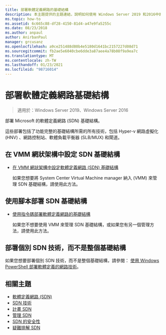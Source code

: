 ```yaml
---
title: 部署軟體定義網路的基礎結構
description: 本主題提供的主題連結，說明如何使用 Windows Server 2019 和2016中的腳本，將 Microsoft 軟體定義的網路部署 (SDN) 基礎結構。
ms.topic: how-to
ms.assetid: 6c665c88-df28-4150-81d4-a47e9fa5255c
ms.date: 08/23/2018
ms.author: anpaul
author: AnirbanPaul
manager: grcusanz
ms.openlocfilehash: a9ce251488d80b4e5180d1641bc2157227d08d71
ms.sourcegitcommit: fb2ae5e6040cbe6dde3a87aee4a78b08f9a9ea7c
ms.translationtype: MT
ms.contentlocale: zh-TW
ms.lasthandoff: 01/23/2021
ms.locfileid: "98716014"
---
```

# <a name="deploy-a-software-defined-network-infrastructure"></a>部署軟體定義網路基礎結構

>適用於：Windows Server 2019、Windows Server 2016

部署 Microsoft 的軟體定義網路 (SDN) 基礎結構。

這些部署包括了功能完整的基礎結構所需的所有技術，包括 Hyper-v 網路虛擬化 (HNV) 、網路控制站、軟體負載平衡器 (SLB/MUX) 和閘道。

## <a name="set-up-sdn-infrastructure-in-the-vmm-fabric"></a>在 VMM 網狀架構中設定 SDN 基礎結構




-   [在 VMM 網狀架構中設定軟體定義網路 (SDN) 基礎結構](/system-center/vmm/deploy-sdn)

    如果您想要將 System Center Virtual Machine manager 納入 (VMM) 來管理 SDN 基礎結構，請使用此方法。

## <a name="deploy-sdn-infrastructure-using-scripts"></a>使用腳本部署 SDN 基礎結構

-   [使用指令碼部署軟體定義網路的基礎結構](../../sdn/deploy/Deploy-a-Software-Defined-Network-infrastructure-using-scripts.md)

    如果您不想要使用 VMM 來管理 SDN 基礎結構，或如果您有另一個管理方法，請使用此方法。


## <a name="deploy-individual-sdn-technologies-instead-of-an-entire-infrastructure"></a>部署個別 SDN 技術，而不是整個基礎結構
 如果您想要部署個別 SDN 技術，而不是整個基礎結構，請參閱： [使用 Windows PowerShell 部署軟體定義的網路技術](Deploy-Software-Defined-Network-Technologies-using-Windows-PowerShell.md)。








## <a name="related-topics"></a>相關主題
- [軟體定義網路 (SDN)](../software-defined-networking.md)
- [SDN 技術](../technologies/Software-Defined-Networking-Technologies.md)
- [計畫 SDN](../plan/plan-a-software-defined-network-infrastructure.md)
- [管理 SDN](../manage/manage-sdn.md)
- [SDN 的安全性](../security/sdn-security-top.md)
- [疑難排解 SDN](../troubleshoot/Troubleshoot-Software-Defined-Networking.md)